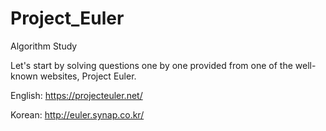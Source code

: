 # Project_Euler

Algorithm Study 

Let's start by solving questions one by one provided from one of the well-known websites, Project Euler.

English: https://projecteuler.net/

Korean: http://euler.synap.co.kr/
